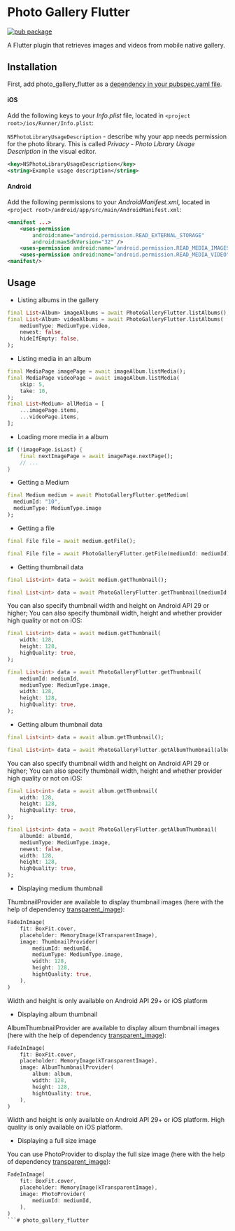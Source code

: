 # Photo Gallery Flutter

[![pub package](https://img.shields.io/pub/v/photo_gallery.svg)](https://pub.dev/packages/photo_gallery_flutter)

A Flutter plugin that retrieves images and videos from mobile native gallery.

## Installation

First, add photo_gallery_flutter as a [dependency in your pubspec.yaml file](https://flutter.dev/docs/development/packages-and-plugins/using-packages).

#### iOS
Add the following keys to your *Info.plist* file, located in ```<project root>/ios/Runner/Info.plist```:

```NSPhotoLibraryUsageDescription``` - describe why your app needs permission for the photo library. This is called *Privacy - Photo Library Usage Description* in the visual editor.

```xml
<key>NSPhotoLibraryUsageDescription</key>
<string>Example usage description</string>
```

#### Android
Add the following permissions to your *AndroidManifest.xml*, located in ```<project root>/android/app/src/main/AndroidManifest.xml```:

```xml
<manifest ...>
    <uses-permission
        android:name="android.permission.READ_EXTERNAL_STORAGE"
        android:maxSdkVersion="32" />
    <uses-permission android:name="android.permission.READ_MEDIA_IMAGES" />
    <uses-permission android:name="android.permission.READ_MEDIA_VIDEO" />
<manifest/>
```

## Usage

* Listing albums in the gallery
```dart
final List<Album> imageAlbums = await PhotoGalleryFlutter.listAlbums();
final List<Album> videoAlbums = await PhotoGalleryFlutter.listAlbums(
    mediumType: MediumType.video,
    newest: false,
    hideIfEmpty: false,
);
```
* Listing media in an album
```dart
final MediaPage imagePage = await imageAlbum.listMedia();
final MediaPage videoPage = await imageAlbum.listMedia(
    skip: 5,
    take: 10,
);
final List<Medium> allMedia = [
    ...imagePage.items,
    ...videoPage.items,
];
```
* Loading more media in a album
```dart
if (!imagePage.isLast) {
    final nextImagePage = await imagePage.nextPage();
    // ...
}
```
* Getting a Medium
```dart
final Medium medium = await PhotoGalleryFlutter.getMedium(
  mediumId: "10",
  mediumType: MediumType.image
);
```
* Getting a file
```dart
final File file = await medium.getFile();
```
```dart
final File file = await PhotoGalleryFlutter.getFile(mediumId: mediumId);
```
* Getting thumbnail data
```dart
final List<int> data = await medium.getThumbnail();
```
```dart
final List<int> data = await PhotoGalleryFlutter.getThumbnail(mediumId: mediumId);
```
You can also specify thumbnail width and height on Android API 29 or higher; You can also specify thumbnail width, height and whether provider high quality or not on iOS:
```dart
final List<int> data = await medium.getThumbnail(
    width: 128,
    height: 128,
    highQuality: true,
);
```
```dart
final List<int> data = await PhotoGalleryFlutter.getThumbnail(
    mediumId: mediumId,
    mediumType: MediumType.image,
    width: 128,
    height: 128,
    highQuality: true,
);
```
* Getting album thumbnail data
```dart
final List<int> data = await album.getThumbnail();
```
```dart
final List<int> data = await PhotoGalleryFlutter.getAlbumThumbnail(albumId: albumId);
```
You can also specify thumbnail width and height on Android API 29 or higher; You can also specify thumbnail width, height and whether provider high quality or not on iOS:
```dart
final List<int> data = await album.getThumbnail(
    width: 128,
    height: 128,
    highQuality: true,
);
```
```dart
final List<int> data = await PhotoGalleryFlutter.getAlbumThumbnail(
    albumId: albumId,
    mediumType: MediumType.image,
    newest: false,
    width: 128,
    height: 128,
    highQuality: true,
);
```
* Displaying medium thumbnail

ThumbnailProvider are available to display thumbnail images (here with the help of dependency [transparent_image](https://pub.dev/packages/transparent_image)):

```dart
FadeInImage(
    fit: BoxFit.cover,
    placeholder: MemoryImage(kTransparentImage),
    image: ThumbnailProvider(
        mediumId: mediumId,
        mediumType: MediumType.image,
        width: 128,
        height: 128,
        hightQuality: true,
    ),
)
```
Width and height is only available on Android API 29+ or iOS platform
* Displaying album thumbnail

AlbumThumbnailProvider are available to display album thumbnail images (here with the help of dependency [transparent_image](https://pub.dev/packages/transparent_image)):
```dart
FadeInImage(
    fit: BoxFit.cover,
    placeholder: MemoryImage(kTransparentImage),
    image: AlbumThumbnailProvider(
        album: album,
        width: 128,
        height: 128,
        hightQuality: true,
    ),
)
```
Width and height is only available on Android API 29+ or iOS platform. High quality is only available on iOS platform.
* Displaying a full size image

You can use PhotoProvider to display the full size image (here with the help of dependency [transparent_image](https://pub.dev/packages/transparent_image)):

```dart
FadeInImage(
    fit: BoxFit.cover,
    placeholder: MemoryImage(kTransparentImage),
    image: PhotoProvider(
        mediumId: mediumId,
    ),
)
```# photo_gallery_flutter
